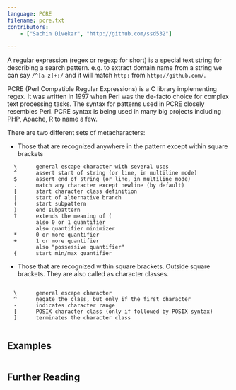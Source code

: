 ```yaml
---
language: PCRE
filename: pcre.txt
contributors:
    - ["Sachin Divekar", "http://github.com/ssd532"]
    
---
```


A regular expression (regex or regexp for short) is a special text string for describing a search pattern. e.g. to extract domain name from a string we can say `/^[a-z]+:/` and it will match `http:` from `http://github.com/`.  

PCRE (Perl Compatible Regular Expressions) is a C library implementing regex. It was written in 1997 when Perl was the de-facto choice for complex text processing tasks. The syntax for patterns used in PCRE closely resembles Perl. PCRE syntax is being used in many big projects including PHP, Apache, R to name a few.


There are two different sets of metacharacters:
* Those that are recognized anywhere in the pattern except within square brackets
```
  \      general escape character with several uses
  ^      assert start of string (or line, in multiline mode)
  $      assert end of string (or line, in multiline mode)
  .      match any character except newline (by default)
  [      start character class definition
  |      start of alternative branch
  (      start subpattern
  )      end subpattern
  ?      extends the meaning of (
         also 0 or 1 quantifier
         also quantifier minimizer
  *      0 or more quantifier
  +      1 or more quantifier
         also "possessive quantifier"
  {      start min/max quantifier
```

* Those that are recognized within square brackets. Outside square brackets. They are also called as character classes.
 
```
 
  \      general escape character
  ^      negate the class, but only if the first character
  -      indicates character range
  [      POSIX character class (only if followed by POSIX syntax)
  ]      terminates the character class
  
```  

## Examples

```PCRE

```
## Further Reading


